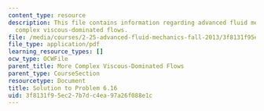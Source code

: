 ```yaml
---
content_type: resource
description: This file contains information regarding advanced fluid mechanics, more
  complex viscous-dominated flows.
file: /media/courses/2-25-advanced-fluid-mechanics-fall-2013/3f8131f95ec27b7dc4ea97a26f088e1c_MIT2_25F13_Solution6.16.pdf
file_type: application/pdf
learning_resource_types: []
ocw_type: OCWFile
parent_title: More Complex Viscous-Dominated Flows
parent_type: CourseSection
resourcetype: Document
title: Solution to Problem 6.16
uid: 3f8131f9-5ec2-7b7d-c4ea-97a26f088e1c
---
```

